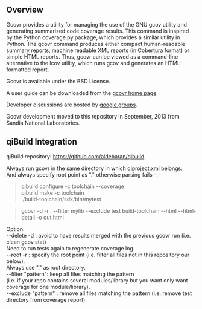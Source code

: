 Overview
--------

Gcovr provides a utility for managing the use of the GNU gcov utility
and generating summarized code coverage results. This command is
inspired by the Python coverage.py package, which provides a similar
utility in Python. The gcovr command produces either compact
human-readable summary reports, machine readable XML reports (in
Cobertura format) or simple HTML reports. Thus, gcovr can be viewed
as a command-line alternative to the lcov utility, which runs gcov
and generates an HTML-formatted report.

Gcovr is available under the BSD License.

A user guide can be downloaded from the [gcovr home page](http://gcovr.com).

Developer discussions are hosted by [google groups](https://groups.google.com/forum/#!forum/gcovr-developers).

Gcovr development moved to this repository in September, 2013 from
Sandia National Laboratories.

qiBuild Integration
-------------------

qiBuild repository: https://github.com/aldebaran/qibuild

Always run gcovr in the same directory in which qiproject.xml belongs.  
And always specify root point as "." otherwise parsing fails -_-  

> qibuild configure -c toolchain --coverage  
> qibuild make -c toolchain  
> ./build-toolchain/sdk/bin/mytest

> gcovr -d -r . --filter mylib --exclude test build-toolchain --html --html-detail -o out.html

Option:  
--delete -d : avoid to have results merged with the previous gcovr run (i.e. clean gcov stat)  
Need to run tests again to regenerate coverage log.  
--root -r : specify the root point (i.e. filter all files not in this repository our below).  
Always use "." as root directory.  
--filter "pattern": keep all files matching the pattern  
(i.e. if your repo contains several modules/library but you want only want coverage for one module/library).  
--exclude "pattern" : remove all files matching the pattern
(i.e. remove test directory from coverage report).  

